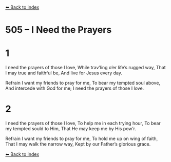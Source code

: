[⬅️ Back to index](../README.md)

# 505 – I Need the Prayers


# 1
I need the prayers of those I love,
While trav’ling o’er life’s rugged way,
That I may true and faithful be,
And live for Jesus every day.

Refrain
I want my friends to pray for me,
To bear my tempted soul above,
And intercede with God for me;
I need the prayers of those I love.

# 2
I need the prayers of those I love,
To help me in each trying hour,
To bear my tempted sould to Him,
That He may keep me by His pow’r.

Refrain
I want my friends to pray for me,
To hold me up on wing of faith,
That I may walk the narrow way,
Kept by our Father’s glorious grace.

[⬅️ Back to index](../README.md)
